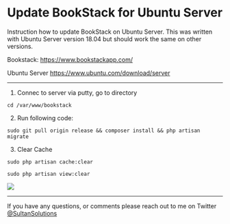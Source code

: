 # Update BookStack for Ubuntu Server

Instruction how to update BookStack on Ubuntu Server. This was written with Ubuntu Server version 18.04 but should work the same on other versions. 

Bookstack: https://www.bookstackapp.com/

Ubuntu Server https://www.ubuntu.com/download/server

----




1) Connec to server via putty, go to directory

`cd /var/www/bookstack`

2) Run following code:

`sudo git pull origin release && composer install && php artisan migrate`

3) Clear Cache

`sudo php artisan cache:clear`


`sudo php artisan view:clear`



<img src="https://i.imgur.com/OkrHZ0L.png">


----

If you have any questions, or comments please reach out to me on Twitter <a href="https://twitter.com/sultansolutions"> @SultanSolutions </a> 
